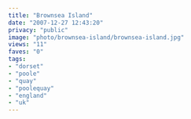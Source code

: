 ```yaml
---
title: "Brownsea Island"
date: "2007-12-27 12:43:20"
privacy: "public"
image: "photo/brownsea-island/brownsea-island.jpg"
views: "11"
faves: "0"
tags:
- "dorset"
- "poole"
- "quay"
- "poolequay"
- "england"
- "uk"
---
```


